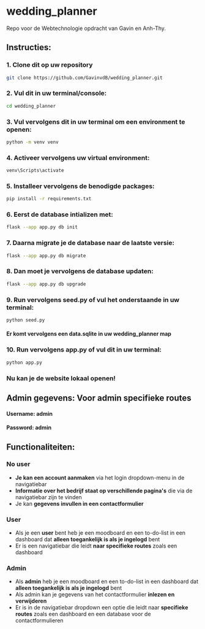 # wedding_planner
Repo voor de Webtechnologie opdracht van Gavin en Anh-Thy.

## Instructies:
### 1. Clone dit op uw repository 
```bash
git clone https://github.com/GavinvdB/wedding_planner.git
```
### 2. Vul dit in uw terminal/console:
```bash
cd wedding_planner
```
### 3. Vul vervolgens dit in uw terminal om een environment te openen:
```bash
python -m venv venv
```
### 4. Activeer vervolgens uw virtual environment:
```bash
venv\Scripts\activate
```
### 5. Installeer vervolgens de benodigde packages:
```bash
pip install -r requirements.txt
```
### 6. Eerst de database intializen met:
```bash
flask --app app.py db init
```
### 7. Daarna migrate je de database naar de laatste versie:
```bash
flask --app app.py db migrate
```
### 8. Dan moet je vervolgens de database updaten:
```bash
flask --app app.py db upgrade
```
### 9. Run vervolgens seed.py of vul het onderstaande in uw terminal:
```bash
python seed.py
```
#### Er komt vervolgens een data.sqlite in uw wedding_planner map 
### 10. Run vervolgens app.py of vul dit in uw terminal:
```bash
python app.py
```

### Nu kan je de website lokaal openen!

## Admin gegevens: Voor admin specifieke routes
#### Username: admin
#### Password: admin

## Functionaliteiten:
### No user
- **Je kan een account aanmaken** via het login dropdown-menu in de navigatiebar
- **Informatie over het bedrijf staat op verschillende pagina's** die via de navigatiebar zijn te vinden 
- Je kan **gegevens invullen in een contactformulier**
### User
- Als je een **user** bent heb je een moodboard en een to-do-list in een dashboard dat **alleen toegankelijk is als je ingelogd** bent
- Er is een navigatiebar die leidt **naar specifieke routes** zoals een dashboard
### Admin
- Als **admin** heb je een moodboard en een to-do-list in een dashboard dat **alleen toegankelijk is als je ingelogd** bent
- Als admin kan je gegevens van het contactformulier **inlezen en verwijderen**
- Er is in de navigatiebar dropdown een optie die leidt naar **specifieke routes** zoals een dashboard en een database voor de contactformulieren
